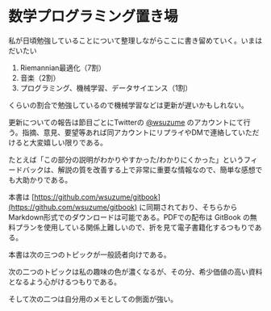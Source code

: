 # 数学プログラミング置き場

私が日頃勉強していることについて整理しながらここに書き留めていく。いまはだいたい

1. Riemannian最適化（7割）
2. 音楽（2割）
3. プログラミング、機械学習、データサイエンス（1割）

くらいの割合で勉強しているので機械学習などは更新が遅いかもしれない。

更新についての報告は節目ごとにTwitterの [@wsuzume](https://twitter.com/wsuzume) のアカウントにて行う。指摘、意見、要望等あれば同アカウントにリプライやDMで連絡していただけると大変嬉しい限りである。

たとえば「この部分の説明がわかりやすかった/わかりにくかった」というフィードバックは、解説の質を改善する上で非常に重要な情報なので、簡単な感想でも大助かりである。

本書は [https://github.com/wsuzume/gitbook](https://github.com/wsuzume/gitbook) に同期されており、そちらからMarkdown形式でのダウンロードは可能である。PDFでの配布は GitBook の無料プランを使用している関係上難しいので、折を見て電子書籍化するつもりである。

本書は次の三つのトピックが一般読者向けである。

次の二つのトピックは私の趣味の色が濃くなるが、その分、希少価値の高い資料となるよう心がけるつもりである。

そして次の二つは自分用のメモとしての側面が強い。

